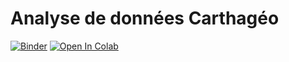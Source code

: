  # Analyse de données Carthagéo

[![Binder](https://mybinder.org/badge_logo.svg)](https://mybinder.org/v2/gh/MBunel/Analyse-de-donnees-Carthageo/HEAD?labpath=TP.ipynb)
[![Open In Colab](https://colab.research.google.com/assets/colab-badge.svg)](https://colab.research.google.com/github/MBunel/Analyse-de-donnees-Carthageo/blob/main/TP.ipynb)
